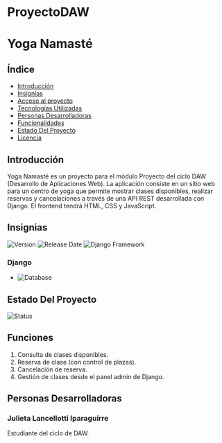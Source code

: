 # ProyectoDAW
# Yoga Namasté

## Índice

- [Introducción](#introducción)
- [Insignias](#insignias)
- [Acceso al proyecto](#acceso-al-proyecto)
- [Tecnologías Utilizadas](#tecnologías-utilizadas)
- [Personas Desarrolladoras](#personas-desarrolladoras)
- [Funcionalidades](#funcionalidades)
- [Estado Del Proyecto](#estado-del-proyecto)
- [Licencia](#licencia)

## Introducción

Yoga Namasté es un proyecto para el módulo Proyecto del ciclo DAW (Desarrollo de Aplicaciones Web). La aplicación consiste en un sitio web para un centro de yoga que permite mostrar clases disponibles, realizar reservas y cancelaciones a través de una API REST desarrollada con Django. El frontend tendrá HTML, CSS y JavaScript.

## Insignias

![Version](https://img.shields.io/badge/Version-Python%203.12-red?style=plastic&labelColor=black)
![Release Date](https://img.shields.io/badge/ReleaseDate-May%202025-orange?style=plastic&labelColor=grey)
![Django Framework](https://img.shields.io/badge/Framework-Django-blue?style=plastic)

### Django

- ![Database](https://img.shields.io/badge/Database-MySQL-lightgrey?style=plastic&labelColor=black)

## Estado Del Proyecto

![Status](https://img.shields.io/badge/Status-En%20Desarrollo-yellow)

## Funciones

1. Consulta de clases disponibles.
2. Reserva de clase (con control de plazas).
3. Cancelación de reserva.
4. Gestión de clases desde el panel admin de Django.


## Personas Desarrolladoras

### Julieta Lancellotti Iparaguirre

Estudiante del ciclo de DAW.



